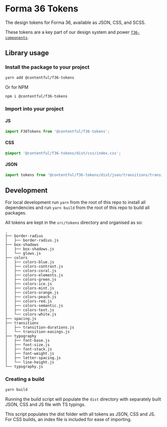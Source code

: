 # Forma 36 Tokens

The design tokens for Forma 36, available as JSON, CSS, and SCSS.

These tokens are a key part of our design system and power [`f36-components`](https://github.com/contentful/forma-36/tree/main/packages/components).

## Library usage

### Install the package to your project

```bash
yarn add @contentful/f36-tokens
```

Or for NPM

```bash
npm i @contentful/f36-tokens
```

### Import into your project

#### JS

```js
import F36Tokens from '@contentful/f36-tokens';
```

#### CSS

```css
@import '@contentful/f36-tokens/dist/css/index.css';
```

#### JSON

```js
import tokens from '@contentful/f36-tokens/dist/json/transitions/transition-easings';
```

## Development

For local development run `yarn` from the root of this repo to install all dependencies and run `yarn build` from the root of this repo to build all packages.

All tokens are kept in the `src/tokens` directory and organised as so:

```
.
├── border-radius
│   ├── border-radius.js
├── box-shadows
│   ├── box-shadows.js
│   └── glows.js
├── colors
│   ├── colors-blue.js
│   ├── colors-contrast.js
│   ├── colors-coral.js
│   ├── colors-elements.js
│   ├── colors-green.js
│   ├── colors-ice.js
│   ├── colors-mint.js
│   ├── colors-orange.js
│   ├── colors-peach.js
│   ├── colors-red.js
│   ├── colors-semantic.js
│   ├── colors-text.js
│   └── colors-white.js
├── spacing.js
├── transitions
│   ├── transition-durations.js
│   └── transition-easings.js
├── typography
│   ├── font-base.js
│   ├── font-size.js
│   ├── font-stack.js
│   ├── font-weight.js
│   ├── letter-spacing.js
│   └── line-height.js
└── typography.js
```

### Creating a build

```bash
yarn build
```

Running the build script will populate the `dist` directory with separately built JSON, CSS and JS file with TS typings.

This script populates the dist folder with all tokens as JSON, CSS and JS. For CSS builds, an index file is included for ease of importing.
